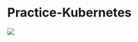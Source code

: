# Practice-Kubernetes

 <img src="https://encrypted-tbn0.gstatic.com/images?q=tbn:ANd9GcTtoCcc-2KIMZikUDNh0qZKnQesFT5Ce-MY6dTWa-y8tkqb-yXJdCAZznZDBSww93hxbg&usqp=CAU"> 
